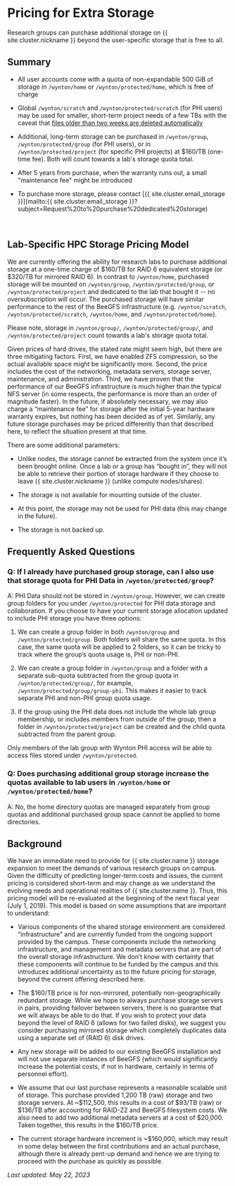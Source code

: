 # Pricing for Extra Storage

Research groups can purchase additional storage on {{ site.cluster.nickname }} beyond the user-specific storage that is free to all.

## Summary

* All user accounts come with a quota of non-expandable 500 GiB of storage in `/wynton/home` or `/wynton/protected/home`, which is free of charge

* Global `/wynton/scratch` and `/wynton/protected/scratch` (for PHI users) may be used for smaller, short-term project needs of a few TBs with the caveat that [files older than two weeks are deleted automatically](/hpc/about/specs.html#scratch-storage)

* Additional, long-term storage can be purchased in `/wynton/group`, `/wynton/protected/group` (for PHI users), or in `/wynton/protected/project` (for specific PHI projects) at $160/TB (one-time fee).  Both will count towards a lab's storage quota total.

* After 5 years from purchase, when the warranty runs out, a small "maintenance fee" might be introduced

* To purchase more storage, please contact [{{ site.cluster.email_storage }}](mailto:{{ site.cluster.email_storage }}?subject=Request%20to%20purchase%20dedicated%20storage)

<br>


## Lab-Specific HPC Storage Pricing Model

We are currently offering the ability for research labs to purchase additional storage at a one-time charge of $160/TB for RAID 6 equivalent storage (or $320/TB for mirrored RAID 6).  In contrast to `/wynton/home`, purchased storage will be mounted on `/wynton/group`, `/wynton/protected/group`, or `/wynton/protected/project` and dedicated to the lab that bought it -- no oversubscription will occur.  The purchased storage will have similar performance to the rest of the BeeGFS infrastructure (e.g. `/wynton/scratch`, `/wynton/protected/scratch`, `/wynton/home`, and `/wynton/protected/home`).

Please note, storage in `/wynton/group/`, `/wynton/protected/group/`, and `/wynton/protected/project` count towards a lab's storage quota total.

Given prices of hard drives, the stated rate might seem high, but there are three mitigating factors. First, we have enabled ZFS compression, so the actual available space might be significantly more. Second, the price includes the cost of the networking, metadata servers, storage server, maintenance, and administration. Third, we have proven that the performance of our BeeGFS infrastructure is much higher than the typical NFS server (in some respects, the performance is more than an order of magnitude faster). In the future, if absolutely necessary, we may also charge a “maintenance fee” for storage after the initial 5-year hardware warranty expires, but nothing has been decided as of yet. Similarly, any future storage purchases may be priced differently than that described here, to reflect the situation present at that time.

There are some additional parameters:

* Unlike nodes, the storage cannot be extracted from the system once it’s been brought online. Once a lab or a group has “bought in”, they will not be able to retrieve their portion of storage hardware if they choose to leave {{ site.cluster.nickname }} (unlike compute nodes/shares).

* The storage is not available for mounting outside of the cluster.

* At this point, the storage may not be used for PHI data (this may change in the future).

* The storage is not backed up.


## Frequently Asked Questions

### Q: If I already have purchased group storage, can I also use that storage quota for PHI Data in `/wynton/protected/group`?

A: PHI Data should not be stored in `/wynton/group`. However, we can create group folders for you under `/wynton/protected` for PHI data storage and collaboration. If you choose to have your current storage allocation updated to include PHI storage you have three options:

1. We can create a group folder in both `/wynton/group` and `/wynton/protected/group`. Both folders will share the same quota. In this case, the same quota will be applied to 2 folders, so it can be tricky to track where the group’s quota usage is, PHI or non-PHI.

2. We can create a group folder in `/wynton/group` and a folder with a separate sub-quota subtracted from the group quota in `/wynton/protected/group/`, for example, `/wynton/protected/group/group-phi`. This makes it easier to track separate PHI and non-PHI group quota usage.

3. If the group using the PHI data does not include the whole lab group membership, or includes members from outside of the group, then a folder in `/wynton/protected/project` can be created and the child quota subtracted from the parent group.

Only members of the lab group with Wynton PHI access will be able to access files stored under `/wynton/protected`.


### Q: Does purchasing additional group storage increase the quotas available to lab users in `/wynton/home` or `/wynton/protected/home`?

A: No, the home directory quotas are managed separately from group quotas and additional purchased group space cannot be applied to home directories.


## Background

We have an immediate need to provide for {{ site.cluster.name }} storage expansion to meet the demands of various research groups on campus. Given the difficulty of predicting longer-term costs and issues, the current pricing is considered short-term and may change as we understand the evolving needs and operational realities of {{ site.cluster.name }}. Thus, this pricing model will be re-evaluated at the beginning of the next fiscal year (July 1, 2019). This model is based on some assumptions that are important to understand:

* Various components of the shared storage environment are considered “infrastructure” and are currently funded from the ongoing support provided by the campus.  These components include the networking infrastructure, and management and metadata servers that are part of the overall storage infrastructure. We don’t know with certainty that these components will continue to be funded by the campus and this introduces additional uncertainty as to the future pricing for storage, beyond the current offering described here.

* The $160/TB price is for non-mirrored, potentially non-geographically redundant storage.  While we hope to always purchase storage servers in pairs, providing failover between servers, there is no guarantee that we will always be able to do that. If you wish to protect your data beyond the level of RAID 6 (allows for two failed disks), we suggest you consider purchasing mirrored storage which completely duplicates data using a separate set of (RAID 6) disk drives.

* Any new storage will be added to our existing BeeGFS installation and will not use separate instances of BeeGFS (which would significantly increase the potential costs, if not in hardware, certainly in terms of personnel effort).

* We assume that our last purchase represents a reasonable scalable unit of storage.  This purchase provided 1,200 TB (raw) storage and two storage servers.  At ~$112,500, this results in a cost of $93/TB (raw) or $136/TB after accounting for RAID-Z2 and BeeGFS filesystem costs. We also need to add two additional metadata servers at a cost of $20,000. Taken together, this results in the $160/TB price.

* The current storage hardware increment is ~$160,000, which may result in some delay between the first contributions and an actual purchase, although there is already pent-up demand and hence we are trying to proceed with the purchase as quickly as possible.


_Last updated: May 22, 2023_
